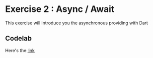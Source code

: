 # Exercise 2 : Async / Await

This exercise will introduce you the asynchronous providing with Dart

## Codelab

Here's the [link](https://dart.dev/codelabs/async-await)
